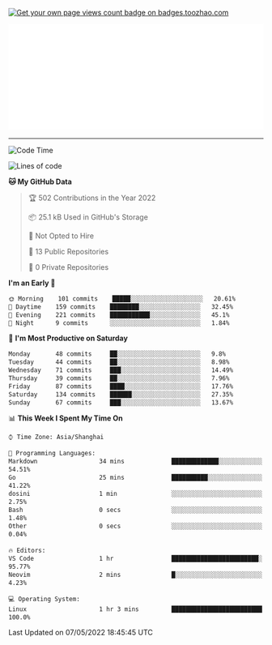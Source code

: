 <p align="left">  
<a href="https://badges.toozhao.com/stats/01FQP76TP6ZBNKKYXKKWX9BGJ8"><img src="https://badges.toozhao.com/badges/01FQP76TP6ZBNKKYXKKWX9BGJ8/blue.svg" alt="Get your own page views count badge on badges.toozhao.com" /></a>
</p>

<p align="right">
<a href="#!"><img src="./calendar.svg" ></a>
</p>

---

<!--START_SECTION:waka-->
![Code Time](http://img.shields.io/badge/Code%20Time-910%20hrs%2052%20mins-blue)

![Lines of code](https://img.shields.io/badge/From%20Hello%20World%20I%27ve%20Written-37%20Thousand%20lines%20of%20code-blue)

**🐱 My GitHub Data** 

> 🏆 502 Contributions in the Year 2022
 > 
> 📦 25.1 kB Used in GitHub's Storage 
 > 
> 🚫 Not Opted to Hire
 > 
> 📜 13 Public Repositories 
 > 
> 🔑 0 Private Repositories  
 > 
**I'm an Early 🐤** 

```text
🌞 Morning    101 commits    █████░░░░░░░░░░░░░░░░░░░░   20.61% 
🌆 Daytime    159 commits    ████████░░░░░░░░░░░░░░░░░   32.45% 
🌃 Evening    221 commits    ███████████░░░░░░░░░░░░░░   45.1% 
🌙 Night      9 commits      ░░░░░░░░░░░░░░░░░░░░░░░░░   1.84%

```
📅 **I'm Most Productive on Saturday** 

```text
Monday       48 commits     ██░░░░░░░░░░░░░░░░░░░░░░░   9.8% 
Tuesday      44 commits     ██░░░░░░░░░░░░░░░░░░░░░░░   8.98% 
Wednesday    71 commits     ███░░░░░░░░░░░░░░░░░░░░░░   14.49% 
Thursday     39 commits     ██░░░░░░░░░░░░░░░░░░░░░░░   7.96% 
Friday       87 commits     ████░░░░░░░░░░░░░░░░░░░░░   17.76% 
Saturday     134 commits    ██████░░░░░░░░░░░░░░░░░░░   27.35% 
Sunday       67 commits     ███░░░░░░░░░░░░░░░░░░░░░░   13.67%

```


📊 **This Week I Spent My Time On** 

```text
⌚︎ Time Zone: Asia/Shanghai

💬 Programming Languages: 
Markdown                 34 mins             █████████████░░░░░░░░░░░░   54.51% 
Go                       25 mins             ██████████░░░░░░░░░░░░░░░   41.22% 
dosini                   1 min               ░░░░░░░░░░░░░░░░░░░░░░░░░   2.75% 
Bash                     0 secs              ░░░░░░░░░░░░░░░░░░░░░░░░░   1.48% 
Other                    0 secs              ░░░░░░░░░░░░░░░░░░░░░░░░░   0.04%

🔥 Editors: 
VS Code                  1 hr                ████████████████████████░   95.77% 
Neovim                   2 mins              █░░░░░░░░░░░░░░░░░░░░░░░░   4.23%

💻 Operating System: 
Linux                    1 hr 3 mins         █████████████████████████   100.0%

```


 Last Updated on 07/05/2022 18:45:45 UTC
<!--END_SECTION:waka-->
